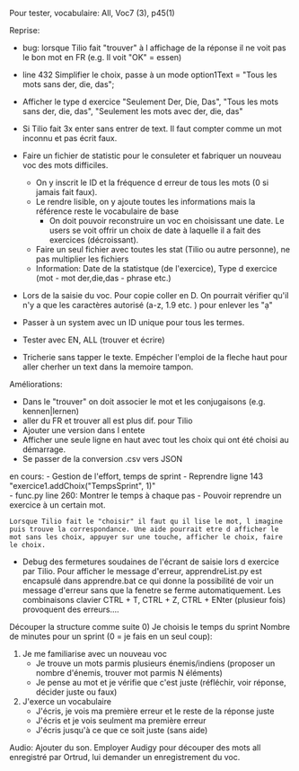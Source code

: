 Pour tester, vocabulaire: All, Voc7 (3), p45(1)

Reprise: 
- bug: lorsque Tilio fait "trouver" à l affichage de la réponse il ne voit pas le bon mot en FR (e.g. Il voit "OK" = essen)
- line 432 Simplifier le choix, passe à un mode option1Text = "Tous les mots sans der, die, das"; 
- Afficher le type d exercice "Seulement Der, Die, Das", "Tous les mots sans der, die, das", "Seulement les mots avec der, die, das" 
- Si Tilio fait 3x enter sans entrer de text. Il faut compter comme un mot inconnu et pas écrit faux. 
- Faire un fichier de statistic pour le consuleter et fabriquer un nouveau voc des mots difficiles. 
    - On y inscrit le ID et la fréquence d erreur de tous les mots (0 si jamais fait faux). 
    - Le rendre lisible, on y ajoute toutes les informations mais la référence reste le vocabulaire de base
        - On doit pouvoir reconstruire un voc en choisissant une date. Le users se voit offrir un choix de date à laquelle il a fait des exercices (décroissant).
    - Faire un seul fichier avec toutes les stat (Tilio ou autre personne), ne pas multiplier les fichiers
    - Information: Date de la statistque (de l'exercice), Type d exercice (mot - mot der,die,das - phrase etc.)
- Lors de la saisie du voc. Pour copie coller en D. On pourrait vérifier qu'il n'y a que les caractères autorisé (a-z, 1.9 etc. ) pour enlever les "ạ"
- Passer à un system avec un ID unique pour tous les termes.

- Tester avec EN, ALL (trouver et écrire)
- Tricherie sans tapper le texte. Empécher l'emploi de la fleche haut pour aller cherher un text dans la memoire tampon.

  
Améliorations:
- Dans le "trouver" on doit associer le mot et les conjugaisons (e.g. kennen|lernen)
- aller du FR et trouver all est plus dif. pour Tilio
- Ajouter une version dans l entete
- Afficher une seule ligne en haut avec tout les choix qui ont été choisi au démarrage.
- Se passer de la conversion .csv vers JSON
 
en cours:
    - Gestion de l'effort, temps de sprint - Reprendre ligne 143 "exercice1.addChoix("TempsSprint", 1)"  
    - func.py line 260: Montrer le temps à chaque pas
    - Pouvoir reprendre un exercice à un certain mot. 

    Lorsque Tilio fait le "choisir" il faut qu il lise le mot, l imagine puis trouve la correspondance. Une aide pourrait etre d afficher le mot sans les choix, appuyer sur une touche, afficher le choix, faire le choix. 

- Debug des fermetures soudaines de l'écrant de saisie lors d exercice par Tilio.
    Pour afficher le message d'erreur, apprendreList.py est encapsulé dans apprendre.bat ce qui donne la possibilité de voir un message d'erreur sans que la fenetre se ferme automatiquement. Les combinaisons clavier CTRL + T, CTRL + Z, CTRL + ENter (plusieur fois) provoquent des erreurs....

Découper la structure comme suite
0) Je choisis le temps du sprint
    Nombre de minutes pour un sprint (0 = je fais en un seul coup): 
1) Je me familiarise avec un nouveau voc
    - Je trouve un mots parmis plusieurs énemis/indiens (proposer un nombre d'énemis, trouver mot parmis N éléments)
    - Je pense au mot et je vérifie que c'est juste (réfléchir, voir réponse, décider juste ou faux)
2) J'exerce un vocabulaire
    - J'écris, je vois ma première erreur et le reste de la réponse juste
    - J'écris et je vois seulment ma première erreur
    - J'écris jusqu'à ce que ce soit juste (sans aide) 

Audio:
Ajouter du son. Employer Audigy pour découper des mots all enregistré par Ortrud,  lui demander un enregistrement du voc.
